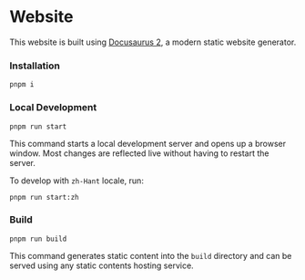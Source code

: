 # Website

This website is built using [Docusaurus 2](https://docusaurus.io/), a modern static website generator.

### Installation

```
pnpm i
```

### Local Development

```
pnpm run start
```

This command starts a local development server and opens up a browser window. Most changes are reflected live without having to restart the server.

To develop with `zh-Hant` locale, run:

```
pnpm run start:zh
```

### Build

```
pnpm run build
```

This command generates static content into the `build` directory and can be served using any static contents hosting service.
